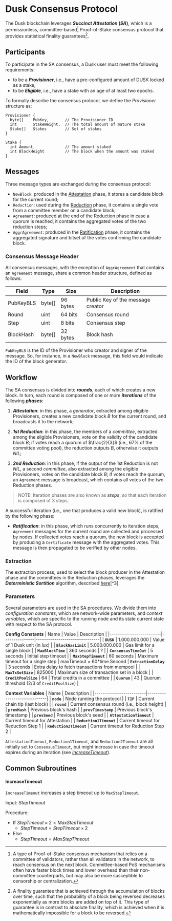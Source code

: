 # Dusk Consensus Protocol
The Dusk blockchain leverages **_Succinct Attestation_ (_SA_)**, which is a permissionless, committee-based[^1] Proof-of-Stake consensus protocol that provides statistical finality guarantees[^2]. 

## Participants
To participate in the SA consensus, a Dusk user must meet the following requirements:
 - to be a **_Provisioner_**, i.e., have a pre-configured amount of DUSK locked as a stake;
 - to be **_Eligible_**, i.e., have a stake with an age of at least two epochs.  <!-- TODO: define epoch -->

To formally describe the consensus protocol, we define the *Provisioner* structure as:
```
Provisioner {
  byte[]    PubKey,       // The Provisioner ID
  int       StakeWeight,  // The total amount of mature stake
  Stake[]   Stakes        // Set of stakes
}

Stake {
  int Amount,             // The amount staked
  int BlockHeight         // The block when the amount was staked
}
```

## Messages
Three message types are exchanged during the consensus protocol:
- `NewBlock`: produced in the [Attestation](./attestation/) phase, it stores a candidate block for the current round;
- `Reduction`: used during the [Reduction](./reduction/) phase, it contains a single vote from a committee member on a candidate block;
- `Agreement`: produced at the end of the Reduction phase in case a quorum is reached, it contains the aggregated votes of the two reduction steps;
- `AggrAgreement`: produced in the [Ratification](./ratification) phase, it contains the aggregated signature and bitset of the votes confirming the candidate block.

### Consensus Message Header
All consensus messages, with the exception of `AggrAgreement` that contains an `Agreement` message, share a common header structure, defined as follows:

| Field     | Type   | Size      | Description                       |
|-----------|--------|-----------|-----------------------------------|
| PubKeyBLS | byte[] | 96 bytes  | Public Key of the message creator |
| Round     | uint   | 64 bits   | Consensus round                   |
| Step      | uint   | 8 bits    | Consensus step                    |
| BlockHash | byte[] | 32 bytes  | Block hash                        |

`PubKeyBLS` is the ID of the Provisioner who creator and signer of the message. So, for instance, in a `NewBlock` message, this field would indicate the ID of the block generator.

## Workflow
The SA consensus is divided into **_rounds_**, each of which creates a new block. In turn, each round is composed of one or more **_iterations_** of the following **_phases_**:

  1. **_Attestation_**: in this phase, a _generator_, extracted among eligible Provisioners, creates a new candidate block $B$ for the current round, and broadcasts it to the network;
  
  2. **_1st Reduction_**: in this phase, the members of a _committee_, extracted among the  eligible Provisioners, vote on the validity of the candidate block $B$; 
  if votes reach a quorum of $\frac{2}{3}$ (i.e., 67% of the committee voting pool), the reduction outputs $B$, otherwise it outputs $NIL$;

  3. **_2nd Reduction_**: in this phase, if the output of the 1st Reduction is not $NIL$, a second _committee_, also extracted among the eligible Provisioners, votes on the candidate block $B$;
  if votes reach the quorum, an `Agreement` message is broadcast, which contains all votes of the two Reduction phases.

> NOTE: Iteration phases are also known as **_steps_**, so that each iteration is composed of 3 steps.
<!-- TODO: mention maximum number of steps -->

A successful iteration (i.e., one that produces a valid new block), is ratified by the following phase:
 - **_Ratification_**: in this phase, which runs concurrently to iteration steps, `Agreement` messages for the current round are collected and processed by nodes. If collected votes reach a quorum, the new block is accepted by producing a `Certificate` message with the aggregated votes. This message is then propagated to be verified by other nodes.

### Extraction 
The extraction process, used to select the block producer in the Attestation phase and the committees in the Reduction phases, leverages the **_Deterministic Sortition_** algorithm, described [here](sortition/README.md)[^3]. 
<!-- TODO: add link to description -->


### Parameters
Several parameters are used in the SA procedures.
We divide them into _configuration constants_, which are network-wide parameters, and _context variables_, which are specific to the running node and its state current state with respect to the SA protocol.

**Config Constants**
| Name                    | Value         | Description                   |
|-------------------------|---------------|-------------------------------|
| **`DUSK`**              | 1.000.000.000 | Value of 1 Dusk unit (in lux) |
| **`BlockGasLimit`**     | 5.000.000.000 | Gas limit for a single block  |
| **`MaxBlockTime`**      | 360 seconds   | ?                             | <!-- TODO -->
| **`ConsensusTimeOut`**  | 5 seconds     | Initial step timeout          |
| **`MaxStepTimeout`**    | 60 seconds    | Maximum timeout for a single step |
  maxTimeout = 60*time.Second
| **`ExtractionDelay`**   | 3 seconds     | Extra delay to fetch transactions from mempool |
| **`MaxTxSetSize`**      | 825000        | Maximum size of transaction set in a block     |
| **`CreditPoolSize`**    | 64            | Total credits in a committee |
| **`Quorum`**            | 43            | Quorum threshold (2/3 of `CreditPoolSize`) |

**Context Variables**
| Name                    | Description                 |
|-------------------------|-----------------------------|
| **`node`**              | Node running the protocol   | <!-- TODO: mention/define its content (keys) -->
| **`TIP`**               | Current chain tip (last block) |
| **`round`**             | Current consensus round (i.e., block height) |
| **`prevHash`**          | Previous block's hash       |
| **`prevTimestamp`**     | Previous block's timestamp  |
| **`prevSeed`**          | Previous block's seed       |
| **`AttestationTimeout`** | Current timeout for Attestation |
| **`Reduction1Timeout`**  | Current timeout for Reduction Step 1 |
| **`Reduction2Timeout`**  | Current timeout for Reduction Step 2 |

`AttestationTimeout`, `Reduction1Timeout`, and `Reduction2Timeout` are all initially set to `ConsensusTimeout`, but might increase in case the timeout expires during an iteration (see [*IncreaseTimeout*](#increasetimeout)).

## Common Subroutines
#### IncreaseTimeout
`IncreaseTimeout` increases a step timeout up to `MaxStepTimeout`.

Input: $StepTimeout$

Procedure:
- If $StepTimeout \times 2 < MaxStepTimeout$
  - $StepTimeout = StepTimeout \times 2$
- Else
  - $StepTimeout = MaxStepTimeout$




<!-------------------- Footnotes -------------------->

[^1]: A type of Proof-of-Stake consensus mechanism that relies on a committee of validators, rather than all validators in the network, to reach consensus on the next block. Committee-based PoS mechanisms often have faster block times and lower overhead than their non-committee counterparts, but may also be more susceptible to censorship or centralization.

[^2]: A finality guarantee that is achieved through the accumulation of blocks over time, such that the probability of a block being reversed decreases exponentially as more blocks are added on top of it. This type of guarantee is in contrast to absolute finality, which is achieved when it is mathematically impossible for a block to be reversed.